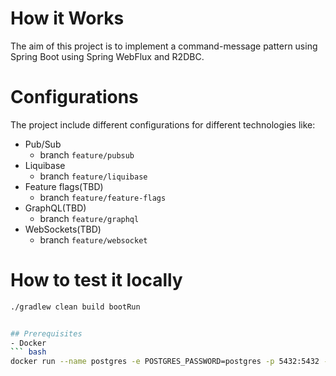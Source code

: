 # How it Works
The aim of this project is to implement a command-message
pattern using Spring Boot using Spring WebFlux and R2DBC.



# Configurations
The project include different configurations for different 
technologies like:
- Pub/Sub
  - branch `feature/pubsub`
- Liquibase
  - branch `feature/liquibase`
- Feature flags(TBD)
  - branch `feature/feature-flags`
- GraphQL(TBD)
  - branch `feature/graphql`
- WebSockets(TBD)
  - branch `feature/websocket`
# How to test it locally

``` bash
./gradlew clean build bootRun
```


``` bash

## Prerequisites
- Docker
``` bash
docker run --name postgres -e POSTGRES_PASSWORD=postgres -p 5432:5432 -d postgres
```

